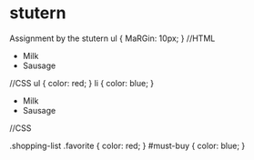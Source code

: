 # stutern
Assignment by the stutern
ul {
    MaRGin: 10px;
}
//HTML

<ul class="shopping-list" id="awesome">
    <li><span>Milk</span></li>
    <li class="favorite" id="must-buy"><span class="highlight">Sausage</span></li>
</ul>

//CSS
ul {
    color: red;
}
li {
    color: blue;
}

<ul class="shopping-list" id="awesome">
    <li><span>Milk</span></li>
    <li class="favorite" id="must-buy"><span class="highlight">Sausage</span></li>
</ul>

//CSS

.shopping-list .favorite {
    color: red;
}
#must-buy {
    color: blue;
}
